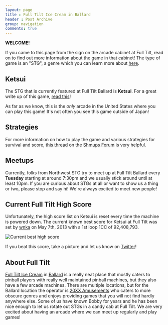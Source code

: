 ```yaml
---
layout: page
title : Full Tilt Ice Cream in Ballard
header : Post Archive
group: navigation
comments: true
---
```


**WELCOME!**

If you came to this page from the sign on the arcade cabinet at Full Tilt, read on to find out more
information about the game in that cabinet! The type of game is an "STG", a genre which you can learn more
about [here](/whatis/).

Ketsui
------

The STG that is currently featured at Full Tilt Ballard is **Ketsui**. For a great write up of this
game, [read this](http://www.hardcoregaming101.net/ketsui/ketsui.htm)!

As far as we know, this is the *only* arcade in the United States where you can play this game! It's
not often you see this game outside of Japan!

Strategies
----------

For more information on how to play the game and various strategies for survival and score, [this
thread](http://shmups.system11.org/viewtopic.php?f=5&t=5123) on the
[Shmups Forum](http://shmups.system11.org/) is very helpful.

Meetups
--------

Currently, folks from Northwest STG try to meet up at Full Tilt Ballard every **Tuesday** starting
at around 7:30pm and we usually stick around until at least 10pm. If you are curious about STGs at
all or want to show us a thing or two, please stop and say hi! We're always excited to meet new
people!

Current Full Tilt High Score
--------

Unfortunately, the high score list on Ketsui is reset every time the machine is powered down.  The
current known best score for Ketsui at Full Tilt was set by [wnka](http://twitter.com/wnka) on May
7th, 2013 with a 1st loop 1CC of 92,408,793.

![Current best high score](http://farm8.staticflickr.com/7285/8718533929_0d71bda41a_o_d.jpg)

If you beat this score, take a picture and let us know on [Twitter](http://twitter.com/nwstg)!

About Full Tilt
---------

[Full Tilt Ice Cream](http://fulltilticecream.com) in
[Ballard](http://www.yelp.com/biz/full-tilt-ice-cream-seattle-5) is a really neat place that mostly
caters to pinball players with really well maintained pinball machines, but they also have a few
arcade machines.  There are multiple locations, but for the Ballard location the operator is
[20XX Amusements](https://www.facebook.com/20XXamusements) who caters to more obscure genres and
enjoys providing games that you will not find hardly anywhere else. Some of us have known Bobby for
years and he has been nice enough to let us rotate out STGs in a candy cab at Full Tilt. We are
very excited about having an arcade where we can meet up regularly and play games!
